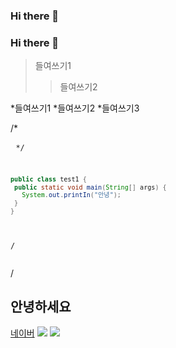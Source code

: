 ### Hi there 👋
### Hi there 👋
>들여쓰기1
>>들여쓰기2

*들여쓰기1 
  *들여쓰기2
    *들여쓰기3  
 
 
/* <pre>
 <code>*/
 ```java
 public class test1 {
  public static void main(String[] args) {
    System.out.printIn("안녕");
  }
 }
 ```
 /*</code>
 </pre>*/

<!--
**githoseong/githoseong** is a ✨ _special_ ✨ repository because its `README.md` (this file) appears on your GitHub profile.

Here are some ideas to get you started:

- 🔭 I’m currently working on ...
- 🌱 I’m currently learning ...
- 👯 I’m looking to collaborate on ...
- 🤔 I’m looking for help with ...
- 💬 Ask me about ...
- 📫 How to reach me: ...
- 😄 Pronouns: ...
- ⚡ Fun fact: ...
-->

<h2>안녕하세요</h2>
<a href="http://www.naver.com">네이버</a>
<img src="https://img.shields.io/badge/hoseong-white?style=for-the-badge&logo=Alfred&logoColor=black">
<img src="https://img.shields.io/badge/kokiri-white?style=for-the-badge&logo=Evernote&logoColor=black; font-size:30px;" >



